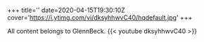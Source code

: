 +++
title=''
date=2020-04-15T19:30:10Z
cover='https://i.ytimg.com/vi/dksyhhwvC40/hqdefault.jpg'
+++

All content belongs to GlennBeck.
{{< youtube dksyhhwvC40 >}}
